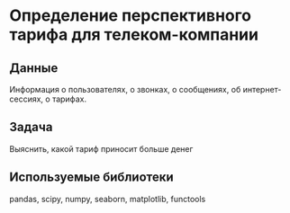 # Определение перспективного тарифа для телеком-компании

## Данные

Информация о пользователях, о звонках, о сообщениях, об интернет-сессиях, о тарифах.

## Задача
Выяснить, какой тариф приносит больше денег
    
## Используемые библиотеки
pandas, scipy, numpy, seaborn, matplotlib, functools